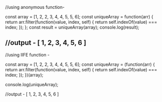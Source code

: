 //using anonymous function-

const array = [1, 2, 2, 3, 4, 4, 5, 5, 6];
const uniqueArray = function(arr) {
    return arr.filter(function(value, index, self) {
        return self.indexOf(value) === index;
    });
};
const result = uniqueArray(array);
console.log(result);

//output - [ 1, 2, 3, 4, 5, 6 ]
-------------------------------------------------------------------

//using IIFE function - 

const array = [1, 2, 2, 3, 4, 4, 5, 5, 6];
const uniqueArray = (function(arr) {
    return arr.filter(function(value, index, self) {
        return self.indexOf(value) === index;
    });
})(array);

console.log(uniqueArray);

//output - [ 1, 2, 3, 4, 5, 6 ]